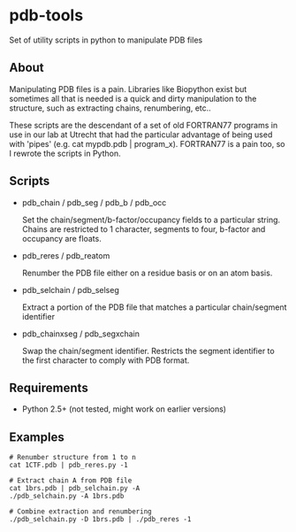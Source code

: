 pdb-tools
================================================
Set of utility scripts in python to manipulate PDB files

About
---------

Manipulating PDB files is a pain. Libraries like Biopython exist but sometimes all that is needed is a quick
and dirty manipulation to the structure, such as extracting chains, renumbering, etc..

These scripts are the descendant of a set of old FORTRAN77 programs in use in our lab at Utrecht that had the 
particular advantage of being used with 'pipes' (e.g. cat mypdb.pdb | program_x). FORTRAN77 is a pain too,
so I rewrote the scripts in Python.

Scripts
-----------
* pdb_chain / pdb_seg / pdb_b / pdb_occ

   Set the chain/segment/b-factor/occupancy fields to a particular string. Chains are restricted to 1 character, segments to four, b-factor and occupancy are floats.
                                                                                                                   
* pdb_reres / pdb_reatom

   Renumber the PDB file either on a residue basis or on an atom basis.

* pdb_selchain / pdb_selseg

   Extract a portion of the PDB file that matches a particular chain/segment identifier

* pdb_chainxseg / pdb_segxchain

   Swap the chain/segment identifier. Restricts the segment identifier to the first character to comply with PDB format.
   
Requirements
------------

* Python 2.5+ (not tested, might work on earlier versions)
                                                             
Examples
------------

```
# Renumber structure from 1 to n
cat 1CTF.pdb | pdb_reres.py -1  

# Extract chain A from PDB file
cat 1brs.pdb | pdb_selchain.py -A
./pdb_selchain.py -A 1brs.pdb

# Combine extraction and renumbering
./pdb_selchain.py -D 1brs.pdb | ./pdb_reres -1
```
